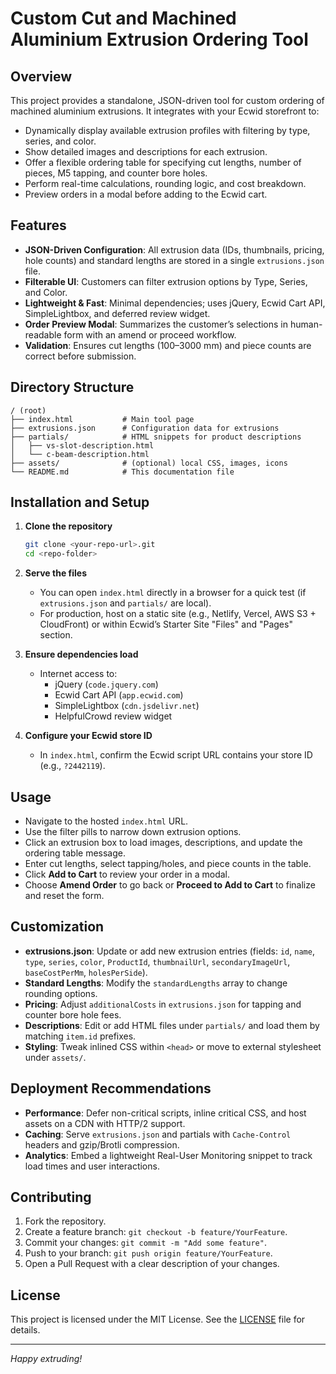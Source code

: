 # Custom Cut and Machined Aluminium Extrusion Ordering Tool

## Overview

This project provides a standalone, JSON-driven tool for custom ordering of machined aluminium extrusions. It integrates with your Ecwid storefront to:

- Dynamically display available extrusion profiles with filtering by type, series, and color.
- Show detailed images and descriptions for each extrusion.
- Offer a flexible ordering table for specifying cut lengths, number of pieces, M5 tapping, and counter bore holes.
- Perform real-time calculations, rounding logic, and cost breakdown.
- Preview orders in a modal before adding to the Ecwid cart.

## Features

- **JSON-Driven Configuration**: All extrusion data (IDs, thumbnails, pricing, hole counts) and standard lengths are stored in a single `extrusions.json` file.
- **Filterable UI**: Customers can filter extrusion options by Type, Series, and Color.
- **Lightweight & Fast**: Minimal dependencies; uses jQuery, Ecwid Cart API, SimpleLightbox, and deferred review widget.
- **Order Preview Modal**: Summarizes the customer’s selections in human-readable form with an amend or proceed workflow.
- **Validation**: Ensures cut lengths (100–3000 mm) and piece counts are correct before submission.

## Directory Structure

```
/ (root)
├── index.html           # Main tool page
├── extrusions.json      # Configuration data for extrusions
├── partials/            # HTML snippets for product descriptions
│   ├── vs-slot-description.html
│   └── c-beam-description.html
├── assets/              # (optional) local CSS, images, icons
└── README.md            # This documentation file
```

## Installation and Setup

1. **Clone the repository**
   ```bash
   git clone <your-repo-url>.git
   cd <repo-folder>
   ```

2. **Serve the files**
   - You can open `index.html` directly in a browser for a quick test (if `extrusions.json` and `partials/` are local).
   - For production, host on a static site (e.g., Netlify, Vercel, AWS S3 + CloudFront) or within Ecwid’s Starter Site "Files" and "Pages" section.

3. **Ensure dependencies load**
   - Internet access to:
     - jQuery (`code.jquery.com`)
     - Ecwid Cart API (`app.ecwid.com`)
     - SimpleLightbox (`cdn.jsdelivr.net`)
     - HelpfulCrowd review widget

4. **Configure your Ecwid store ID**
   - In `index.html`, confirm the Ecwid script URL contains your store ID (e.g., `?2442119`).

## Usage

- Navigate to the hosted `index.html` URL.
- Use the filter pills to narrow down extrusion options.
- Click an extrusion box to load images, descriptions, and update the ordering table message.
- Enter cut lengths, select tapping/holes, and piece counts in the table.
- Click **Add to Cart** to review your order in a modal.
- Choose **Amend Order** to go back or **Proceed to Add to Cart** to finalize and reset the form.

## Customization

- **extrusions.json**: Update or add new extrusion entries (fields: `id`, `name`, `type`, `series`, `color`, `ProductId`, `thumbnailUrl`, `secondaryImageUrl`, `baseCostPerMm`, `holesPerSide`).
- **Standard Lengths**: Modify the `standardLengths` array to change rounding options.
- **Pricing**: Adjust `additionalCosts` in `extrusions.json` for tapping and counter bore hole fees.
- **Descriptions**: Edit or add HTML files under `partials/` and load them by matching `item.id` prefixes.
- **Styling**: Tweak inlined CSS within `<head>` or move to external stylesheet under `assets/`.

## Deployment Recommendations

- **Performance**: Defer non-critical scripts, inline critical CSS, and host assets on a CDN with HTTP/2 support.
- **Caching**: Serve `extrusions.json` and partials with `Cache-Control` headers and gzip/Brotli compression.
- **Analytics**: Embed a lightweight Real-User Monitoring snippet to track load times and user interactions.

## Contributing

1. Fork the repository.
2. Create a feature branch: `git checkout -b feature/YourFeature`.
3. Commit your changes: `git commit -m "Add some feature"`.
4. Push to your branch: `git push origin feature/YourFeature`.
5. Open a Pull Request with a clear description of your changes.

## License

This project is licensed under the MIT License. See the [LICENSE](LICENSE) file for details.

---

*Happy extruding!*

